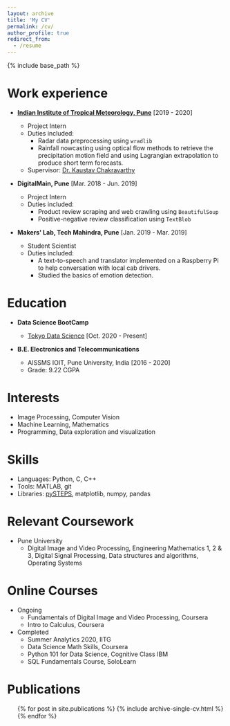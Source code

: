 ```yaml
---
layout: archive
title: 'My CV'
permalink: /cv/
author_profile: true
redirect_from:
  - /resume
---
```


{% include base_path %}

Work experience
======
* **[Indian Institute of Tropical Meteorology, Pune](https://www.tropmet.res.in/)** [2019 - 2020]
  * Project Intern
  * Duties included:  
    * Radar data preprocessing using `wradlib`  
    * Rainfall nowcasting using optical flow methods to retrieve the precipitation motion field and using Lagrangian extrapolation to produce short term forecasts. 
  * Supervisor: [Dr. Kaustav Chakravarthy](https://www.tropmet.res.in/105-Kaustav%20%20Chakravarty-scientist_detail)

* **DigitalMain, Pune** [Mar. 2018 - Jun. 2019]
  * Project Intern
  * Duties included:  
    * Product review scraping and web crawling using `BeautifulSoup`  
    * Positive-negative review classification using `TextBlob`  

* **Makers' Lab, Tech Mahindra, Pune** [Jan. 2019 - Mar. 2019]
  * Student Scientist
  * Duties included:  
    * A text-to-speech and translator implemented on a Raspberry Pi to help conversation with local cab drivers.  
    * Studied the basics of emotion detection. 

Education
======
* **Data Science BootCamp**
  * [Tokyo Data Science](https://tokyodatascience.com/) [Oct. 2020 - Present]

* **B.E. Electronics and Telecommunications**
  * AISSMS IOIT, Pune University, India [2016 - 2020]
  * Grade: 9.22 CGPA
 

Interests
======
* Image Processing, Computer Vision
* Machine Learning, Mathematics
* Programming, Data exploration and visualization
 
Skills
======
* Languages: Python, C, C++
* Tools: MATLAB, git
* Libraries: [pySTEPS](https://pysteps.github.io/), matplotlib, numpy, pandas

Relevant Coursework
======
* Pune University  
  * Digital Image and Video Processing, Engineering Mathematics 1, 2 & 3, Digital Signal Processing, Data structures and algorithms, Operating Systems  

Online Courses
======
* Ongoing  
  * Fundamentals of Digital Image and Video Processing, Coursera  
  * Intro to Calculus, Coursera
* Completed  
  * Summer Analytics 2020, IITG
  * Data Science Math Skills, Coursera
  * Python 101 for Data Science, Cognitive Class IBM
  * SQL Fundamentals Course, SoloLearn
  

Publications
======
  <ul>{% for post in site.publications %}
    {% include archive-single-cv.html %}
  {% endfor %}</ul>

<!---//  
Talks
======
  <ul>{% for post in site.talks %}
    {% include archive-single-talk-cv.html %}
  {% endfor %}</ul>
//  
Teaching
======
  <ul>{% for post in site.teaching %}
    {% include archive-single-cv.html %}
  {% endfor %}</ul>
//  
Service and leadership
======
* Currently signed in to 43 different slack teams -->

